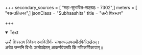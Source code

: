 +++
secondary_sources = [ "महा-सुभाषित-सङ्ग्रहः - 7302",]
meters = [ "वसन्ततिलका",]
jsonClass = "Subhaashita"
title = "ऊरौ शिरस्तव"

+++

<details open><summary>Text</summary>

ऊरौ शिरस्तव निवेश्य दयावितीर्ण- संयानपल्लवसमीरविनीतखेदम्।  
अत्रैव जन्मनि विभोः परमोपदेशम् आकर्णयेयमपि किं मणिकर्णिकायाम्॥
</details>
